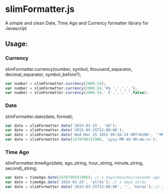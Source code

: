 # slimFormatter.js

A simple and clean Date, Time Ago and Currency formatter library for Javascript


## Usage:

### Currency 

slimFormatter.currency(number, symbol, thousand_separator, decimal_separator, symbol_before?);

```js
var number = slimFormatter.currency(2000.54);
var number = slimFormatter.currency(2000.54,'R$ ','.',',');
var number = slimFormatter.currency(2000.54,' €',',','.',false);
```

### Date 

slimFormatter.date(date, format);

```js
var date = slimFormatter.date('2015-03-25', 'dd');
var date = slimFormatter.date('2015-03-25T12:00:00');
var date = slimFormatter.date('Wed Mar 25 2015 09:56:24 GMT+0100', '"MM-yyyy hh:mmt"');
var date = slimFormatter.date(1478790151906, 'yyyy-MM-dd HH:mm:ss');
```

### Time Ago 

slimFormatter.timeAgo(date, ago_string, hour_string, minute_string, second)_string;

```js
var date = timeAgo.date(1478790151906); // x days/minutes/seconds ago
var date = timeAgo.date('2015-03-25', 'atrás'); // x days atrás
var date = slimFormatter.date('2015-03-25T12:00:00', '', 'horas'); // x horas
```